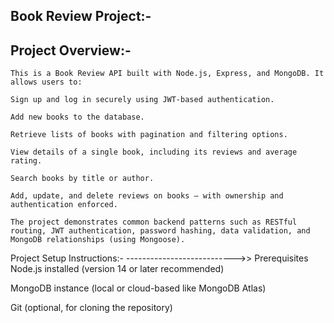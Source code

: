 Book Review Project:-
--------------------
Project Overview:-
------------------

    This is a Book Review API built with Node.js, Express, and MongoDB. It allows users to:

    Sign up and log in securely using JWT-based authentication.

    Add new books to the database.

    Retrieve lists of books with pagination and filtering options.

    View details of a single book, including its reviews and average rating.

    Search books by title or author.

    Add, update, and delete reviews on books — with ownership and authentication enforced.

    The project demonstrates common backend patterns such as RESTful routing, JWT authentication, password hashing, data validation, and MongoDB relationships (using Mongoose).


Project Setup Instructions:-
--------------------------->>
Prerequisites
Node.js installed (version 14 or later recommended)

MongoDB instance (local or cloud-based like MongoDB Atlas)

Git (optional, for cloning the repository)
